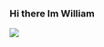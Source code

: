 ### Hi there Im William
<a href="https://linkedin.com/https://www.linkedin.com/in/william-holden-76b9a480/"><img src="https://img.shields.io/badge/-LinkedIn-0072b1?&style=for-the-badge&logo=linkedin&logoColor=white" /></a>
<!--
**wholden23/wholden23** is a ✨ _special_ ✨ repository because its `README.md` (this file) appears on your GitHub profile.

I am a student with a profound interest in CyberSecurity, with experiend in Network/Desktop Support, Protecting Organizations,people in IT

Protecting assets and supporting users with hardware and software issues. I am motivated to excel in Cyber Security in the market today.
## Objective
Objective: Highly motivated and detail-oriented entry level Cybersecurity professional with a passion for protecting sensitive data and mitigating cyber threats

- 🔭 I’m currently working on ...
- 🌱 I’m currently learning Googel Cyber Security Certificate
- 👯 I’m looking to collaborate on ...
- 🤔 I’m looking for help with ...
- 💬 Ask me about ...
- 📫 How to reach me: ...
- 😄 Pronouns: ...
- ⚡ Fun fact: ...
-->
